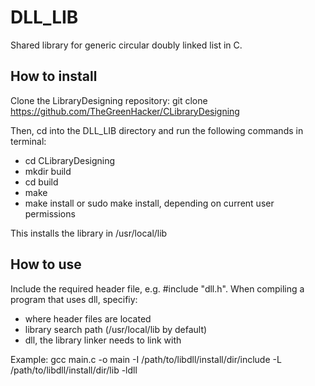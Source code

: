 # DLL_LIB
Shared library for generic circular doubly linked list in C.


## How to install 
Clone the LibraryDesigning repository:
    git clone https://github.com/TheGreenHacker/CLibraryDesigning

Then, cd into the DLL_LIB directory and run the following commands in terminal:
* cd CLibraryDesigning
* mkdir build
* cd build
* make 
* make install or sudo make install, depending on current user permissions
    
This installs the library in /usr/local/lib


## How to use
Include the required header file, e.g. #include "dll.h". When compiling a program that uses dll, specifiy:
* where header files are located 
* library search path (/usr/local/lib by default)
* dll, the library linker needs to link with

Example:
  gcc main.c -o main  -I /path/to/libdll/install/dir/include -L /path/to/libdll/install/dir/lib -ldll
